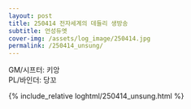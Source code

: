 ```yaml
---
layout: post
title: 250414 전자세계의 데들리 생방송
subtitle: 언성듀엣
cover-img: /assets/log_image/250414.jpg
permalink: /250414_unsung/
---
```


GM/시프터: 키앙  
PL/바인더: 당꼬


{% include_relative loghtml/250414_unsung.html %}
